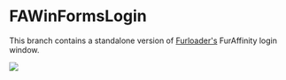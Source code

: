 # FAWinFormsLogin

This branch contains a standalone version of [Furloader's](https://github.com/Kycklingar/Furloader) FurAffinity login window.

![](https://i.imgur.com/o7McH6l.png)
